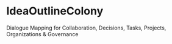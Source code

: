 # IdeaOutlineColony
Dialogue Mapping for Collaboration, Decisions, Tasks, Projects, Organizations &amp; Governance
